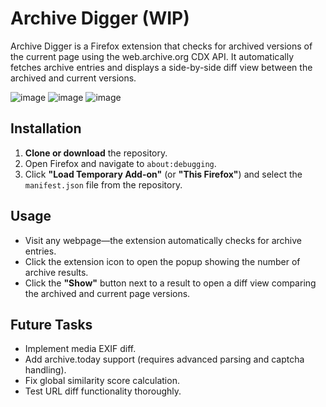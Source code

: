 # Archive Digger (WIP)

Archive Digger is a Firefox extension that checks for archived versions of the current page using the web.archive.org CDX API. It automatically fetches archive entries and displays a side-by-side diff view between the archived and current versions.

![image](https://github.com/user-attachments/assets/542ff822-1b59-41b0-b2b4-b5654f9567cb)
![image](https://github.com/user-attachments/assets/58fe6f66-ea4f-43a5-8cc1-4d05e0615a74)
![image](https://github.com/user-attachments/assets/d98e8c11-c32f-4886-8353-6d11faff7b46)

## Installation

1. **Clone or download** the repository.
2. Open Firefox and navigate to `about:debugging`.
3. Click **"Load Temporary Add-on"** (or **"This Firefox"**) and select the `manifest.json` file from the repository.

## Usage

- Visit any webpage—the extension automatically checks for archive entries.
- Click the extension icon to open the popup showing the number of archive results.
- Click the **"Show"** button next to a result to open a diff view comparing the archived and current page versions.

## Future Tasks

- Implement media EXIF diff.
- Add archive.today support (requires advanced parsing and captcha handling).
- Fix global similarity score calculation.
- Test URL diff functionality thoroughly.

